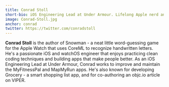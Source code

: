 ```yaml
---
title: Conrad Stoll
short-bio: iOS Engineering Lead at Under Armour. Lifelong Apple nerd and nature lover.
image: Conrad-Stoll.jpg
anchor: conrad
twitter: https://twitter.com/conradstoll
---
```


**Conrad Stoll** is the author of Snowman - a neat little word-guessing game for the Apple Watch that uses CoreML to recognize handwritten letters. He's a passionate iOS and watchOS engineer that enjoys practicing clean coding techniques and building apps that make people better. As an iOS Engineering Lead at Under Armour, Conrad works to improve and maintain the MyFitnessPal and MapMyRun apps. He's also known for developing Grocery - a smart shopping list app, and for co-authoring an objc.io article on VIPER.
